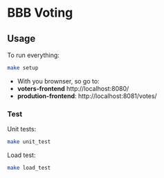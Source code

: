 # BBB Voting

## Usage
To run everything:
```bash
make setup
```

* With you brownser, so go to:
* **voters-frontend** http://localhost:8080/
* **prodution-frontend**: http://localhost:8081/votes/

### Test
Unit tests:
```bash
make unit_test
```

Load test:
```bash
make load_test
```